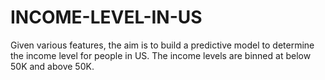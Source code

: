 # INCOME-LEVEL-IN-US
Given various features, the aim is to build a predictive model to determine the income level for people in US. The income levels are binned at below 50K and above 50K.
